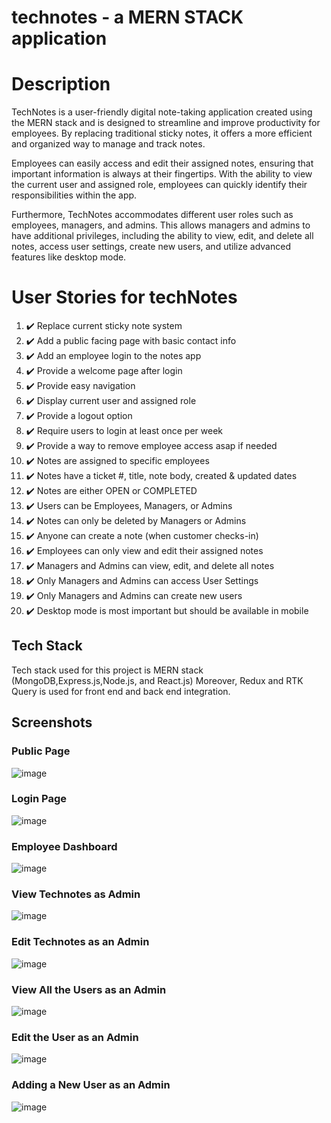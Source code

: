 # technotes - a MERN STACK application
# Description

TechNotes is a user-friendly digital note-taking application created using the MERN stack and is designed to streamline and improve productivity for employees. By replacing traditional sticky notes, it offers a more efficient and organized way to manage and track notes.

Employees can easily access and edit their assigned notes, ensuring that important information is always at their fingertips. With the ability to view the current user and assigned role, employees can quickly identify their responsibilities within the app.

Furthermore, TechNotes accommodates different user roles such as employees, managers, and admins. This allows managers and admins to have additional privileges, including the ability to view, edit, and delete all notes, access user settings, create new users, and utilize advanced features like desktop mode.


# User Stories for techNotes

1. ✔️ Replace current sticky note system
2. ✔️ Add a public facing page with basic contact info
3. ✔️ Add an employee login to the notes app
4. ✔️ Provide a welcome page after login
5. ✔️ Provide easy navigation
6. ✔️ Display current user and assigned role
7. ✔️ Provide a logout option
8. ✔️ Require users to login at least once per week
9. ✔️ Provide a way to remove employee access asap if needed
10. ✔️ Notes are assigned to specific employees
11. ✔️ Notes have a ticket #, title, note body, created & updated dates
12. ✔️ Notes are either OPEN or COMPLETED
13. ✔️ Users can be Employees, Managers, or Admins
14. ✔️ Notes can only be deleted by Managers or Admins
15. ✔️ Anyone can create a note (when customer checks-in)
16. ✔️ Employees can only view and edit their assigned notes
17. ✔️ Managers and Admins can view, edit, and delete all notes
18. ✔️ Only Managers and Admins can access User Settings
19. ✔️ Only Managers and Admins can create new users
20. ✔️ Desktop mode is most important but should be available in mobile

## Tech Stack

Tech stack used for this project is MERN stack (MongoDB,Express.js,Node.js, and React.js) Moreover, Redux and RTK Query is used for front end and back end integration.

## Screenshots
### Public Page
![image](https://github.com/ahsanrbaloch/technotes-MERNSTACK/assets/72220980/64de96fa-6f47-4ac8-be53-6de12e48cf45)

### Login Page
![image](https://github.com/ahsanrbaloch/technotes-MERNSTACK/assets/72220980/edc6993a-1bc2-4e5b-8e99-fe4dc9397210)

### Employee Dashboard
![image](https://github.com/ahsanrbaloch/technotes-MERNSTACK/assets/72220980/094ba75d-af24-485c-b6b5-76dd27f4bd70)

### View Technotes as Admin
![image](https://github.com/ahsanrbaloch/technotes-MERNSTACK/assets/72220980/938baeec-4337-4838-8bf2-f7f741a5c462)

### Edit Technotes as an Admin
![image](https://github.com/ahsanrbaloch/technotes-MERNSTACK/assets/72220980/9864c198-b963-48b1-9478-cd1fe3bff732)

### View All the Users as an Admin
![image](https://github.com/ahsanrbaloch/technotes-MERNSTACK/assets/72220980/601fb80c-bab3-43e0-8664-34c277368018)

### Edit the User as an Admin
![image](https://github.com/ahsanrbaloch/technotes-MERNSTACK/assets/72220980/8642335d-65b9-41b5-b237-e41e9f574771)

### Adding a New User as an Admin
![image](https://github.com/ahsanrbaloch/technotes-MERNSTACK/assets/72220980/88c5c58e-66f9-4580-851d-282929b4fd58)


